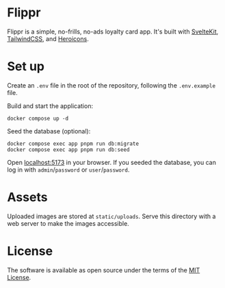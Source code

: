 # Flippr

Flippr is a simple, no-frills, no-ads loyalty card app.
It's built with [SvelteKit](https://kit.svelte.dev/), [TailwindCSS](https://tailwindcss.com/), and [Heroicons](https://heroicons.com/).

# Set up

Create an `.env` file in the root of the repository, following the `.env.example` file.

Build and start the application:

```
docker compose up -d
```

Seed the database (optional):

```
docker compose exec app pnpm run db:migrate
docker compose exec app pnpm run db:seed
```

Open [localhost:5173](http://localhost:5173) in your browser.
If you seeded the database, you can log in with `admin`/`password` or `user`/`password`.

# Assets

Uploaded images are stored at `static/uploads`.
Serve this directory with a web server to make the images accessible.

# License

The software is available as open source under the terms of the [MIT License](https://opensource.org/licenses/MIT).
